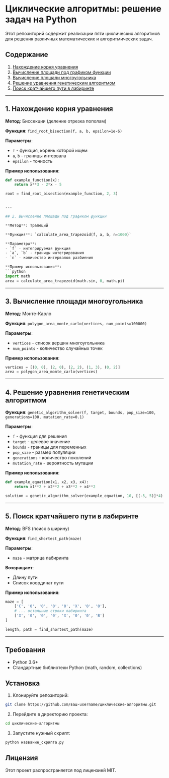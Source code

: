
# Циклические алгоритмы: решение задач на Python

Этот репозиторий содержит реализации пяти циклических алгоритмов для решения различных математических и алгоритмических задач.

## Содержание

1. [Нахождение корня уравнения](#1-нахождение-корня-уравнения)
2. [Вычисление площади под графиком функции](#2-вычисление-площади-под-графиком-функции)
3. [Вычисление площади многоугольника](#3-вычисление-площади-многоугольника)
4. [Решение уравнения генетическим алгоритмом](#4-решение-уравнения-генетическим-алгоритмом)
5. [Поиск кратчайшего пути в лабиринте](#5-поиск-кратчайшего-пути-в-лабиринте)

---

## 1. Нахождение корня уравнения

**Метод**: Биссекции (деление отрезка пополам)

**Функция**: `find_root_bisection(f, a, b, epsilon=1e-6)`

**Параметры**:
- `f` - функция, корень которой ищем
- `a`, `b` - границы интервала
- `epsilon` - точность

**Пример использования**:
```python
def example_function(x):
    return x**3 - 2*x - 5

root = find_root_bisection(example_function, 2, 3)


---

## 2. Вычисление площади под графиком функции

**Метод**: Трапеций

**Функция**: `calculate_area_trapezoid(f, a, b, n=1000)`

**Параметры**:
- `f` - интегрируемая функция
- `a`, `b` - границы интегрирования
- `n` - количество интервалов разбиения

**Пример использования**:
```python
import math
area = calculate_area_trapezoid(math.sin, 0, math.pi)
```

---

## 3. Вычисление площади многоугольника

**Метод**: Монте-Карло

**Функция**: `polygon_area_monte_carlo(vertices, num_points=100000)`

**Параметры**:
- `vertices` - список вершин многоугольника
- `num_points` - количество случайных точек

**Пример использования**:
```python
vertices = [(0, 0), (2, 0), (2, 2), (1, 3), (0, 2)]
area = polygon_area_monte_carlo(vertices)
```

---

## 4. Решение уравнения генетическим алгоритмом

**Функция**: `genetic_algorithm_solver(f, target, bounds, pop_size=100, generations=100, mutation_rate=0.1)`

**Параметры**:
- `f` - функция для решения
- `target` - целевое значение
- `bounds` - границы для переменных
- `pop_size` - размер популяции
- `generations` - количество поколений
- `mutation_rate` - вероятность мутации

**Пример использования**:
```python
def example_equation(x1, x2, x3, x4):
    return x1**2 + x2**2 + x3**2 + x4**2

solution = genetic_algorithm_solver(example_equation, 10, [(-5, 5)]*4)
```

---

## 5. Поиск кратчайшего пути в лабиринте

**Метод**: BFS (поиск в ширину)

**Функция**: `find_shortest_path(maze)`

**Параметры**:
- `maze` - матрица лабиринта

**Возвращает**:
- Длину пути
- Список координат пути

**Пример использования**:
```python
maze = [
    ['C', '0', '0', '0', '0', 'X', '0', '0'],
    # ... остальные строки лабиринта
    ['X', '0', '0', '0', 'X', '0', '0', 'B']
]

length, path = find_shortest_path(maze)
```

---

## Требования

- Python 3.6+
- Стандартные библиотеки Python (math, random, collections)

## Установка

1. Клонируйте репозиторий:
```bash
git clone https://github.com/ваш-username/циклические-алгоритмы.git
```

2. Перейдите в директорию проекта:
```bash
cd циклические-алгоритмы
```

3. Запустите нужный скрипт:
```bash
python название_скрипта.py
```

## Лицензия

Этот проект распространяется под лицензией MIT.
```
